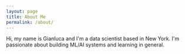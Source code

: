 ```yaml
---
layout: page
title: About Me
permalink: /about/
---
```


Hi, my name is Gianluca and I'm a data scientist based in New York. I'm passionate about building ML/AI systems and learning in general.
